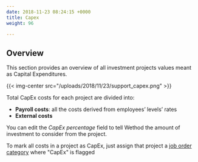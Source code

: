```yaml
---
date: 2018-11-23 08:24:15 +0000
title: Capex
weight: 96

---
```

## Overview

This section provides an overview of all investment projects values meant as Capital Expenditures. 

{{< img-center src="/uploads/2018/11/23/support_capex.png" >}}

Total CapEx costs for each project are divided into:

* **Payroll costs**: all the costs derived from employees’ levels’ rates 
* **External costs** 

You can edit the _CapEx percentage_ field to tell Wethod the amount of investment to consider from the project.

To mark all costs in a project as CapEx, just assign that project a [job order category](http://support.wethod.com/settings/index/#company) where "CapEx" is flagged